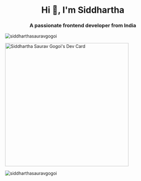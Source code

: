 <h1 align="center">Hi 👋, I'm Siddhartha</h1>
<h3 align="center">A passionate frontend developer from India</h3>

<p align="left"> <img src="https://komarev.com/ghpvc/?username=siddharthasauravgogoi&label=Profile%20views&color=0e75b6&style=flat" alt="siddharthasauravgogoi" /> </p>

<a href="https://app.daily.dev/SiddharthaSG"><img src="https://api.daily.dev/devcards/8ebf2794e30b4cd980a09a3083028825.png?r=qj6" width="400" alt="Siddhartha Saurav Gogoi's Dev Card"/></a>

<p><img align="center" src="https://github-readme-streak-stats.herokuapp.com/?user=siddharthasauravgogoi&" alt="siddharthasauravgogoi" /></p>
